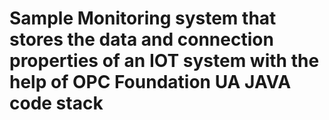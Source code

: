 # Sample Monitoring system that stores the data and connection properties of an IOT system with the help of OPC Foundation UA JAVA code stack
